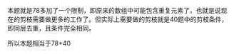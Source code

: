 本题就是78多加了一个限制，即原来的数组中可能包含重复元素了，也就是说现在的剪枝需要做更多的工作了。但实际上需要做的剪枝就是40题中的剪枝条件，即同层去重，且条件完全相同。

所以本题相当于78+40